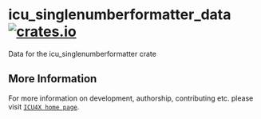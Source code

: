 # icu_singlenumberformatter_data [![crates.io](https://img.shields.io/crates/v/icu_singlenumberformatter_data)](https://crates.io/crates/icu_singlenumberformatter_data)

Data for the icu_singlenumberformatter crate

## More Information

For more information on development, authorship, contributing etc. please visit [`ICU4X home page`](https://github.com/unicode-org/icu4x).

